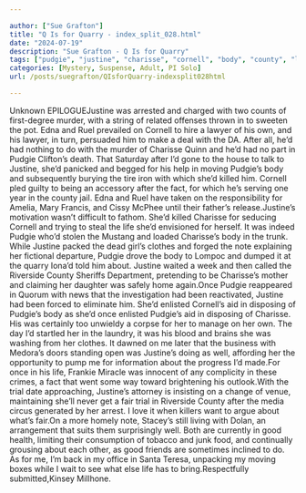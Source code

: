 ```yaml
---

author: ["Sue Grafton"]
title: "Q Is for Quarry - index_split_028.html"
date: "2024-07-19"
description: "Sue Grafton - Q Is for Quarry"
tags: ["pudgie", "justine", "charisse", "cornell", "body", "county", "life", "murder", "edna", "ruel", "lawyer", "moving", "killed", "fact", "clothes", "note", "riverside", "enlisted", "aid", "disposing", "well", "trial", "good", "unknown", "epiloguejustine"]
categories: [Mystery, Suspense, Adult, PI Solo]
url: /posts/suegrafton/QIsforQuarry-indexsplit028html

---
```



Unknown
EPILOGUEJustine was arrested and charged with two counts of first-degree murder, with a string of related offenses thrown in to sweeten the pot. Edna and Ruel prevailed on Cornell to hire a lawyer of his own, and his lawyer, in turn, persuaded him to make a deal with the DA. After all, he’d had nothing to do with the murder of Charisse Quinn and he’d had no part in Pudgie Clifton’s death. That Saturday after I’d gone to the house to talk to Justine, she’d panicked and begged for his help in moving Pudgie’s body and subsequently burying the tire iron with which she’d killed him. Cornell pled guilty to being an accessory after the fact, for which he’s serving one year in the county jail. Edna and Ruel have taken on the responsibility for Amelia, Mary Francis, and Cissy McPhee until their father’s release.Justine’s motivation wasn’t difficult to fathom. She’d killed Charisse for seducing Cornell and trying to steal the life she’d envisioned for herself. It was indeed Pudgie who’d stolen the Mustang and loaded Charisse’s body in the trunk. While Justine packed the dead girl’s clothes and forged the note explaining her fictional departure, Pudgie drove the body to Lompoc and dumped it at the quarry Iona’d told him about. Justine waited a week and then called the Riverside County Sheriffs Department, pretending to be Charisse’s mother and claiming her daughter was safely home again.Once Pudgie reappeared in Quorum with news that the investigation had been reactivated, Justine had been forced to eliminate him. She’d enlisted Cornell’s aid in disposing of Pudgie’s body as she’d once enlisted Pudgie’s aid in disposing of Charisse. His was certainly too unwieldy a corpse for her to manage on her own. The day I’d startled her in the laundry, it was his blood and brains she was washing from her clothes. It dawned on me later that the business with Medora’s doors standing open was Justine’s doing as well, affording her the opportunity to pump me for information about the progress I’d made.For once in his life, Frankie Miracle was innocent of any complicity in these crimes, a fact that went some way toward brightening his outlook.With the trial date approaching, Justine’s attorney is insisting on a change of venue, maintaining she’ll never get a fair trial in Riverside County after the media circus generated by her arrest. I love it when killers want to argue about what’s fair.On a more homely note, Stacey’s still living with Dolan, an arrangement that suits them surprisingly well. Both are currently in good health, limiting their consumption of tobacco and junk food, and continually grousing about each other, as good friends are sometimes inclined to do. As for me, I’m back in my office in Santa Teresa, unpacking my moving boxes while I wait to see what else life has to bring.Respectfully submitted,Kinsey Millhone.
